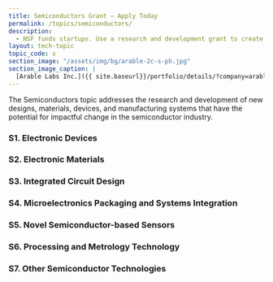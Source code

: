 ```yaml
---
title: Semiconductors Grant – Apply Today
permalink: /topics/semiconductors/
description: 
  - NSF funds startups. Use a research and development grant to create semiconductors. 
layout: tech-topic
topic_code: s
section_image: "/assets/img/bg/arable-2c-s-ph.jpg"
section_image_caption: |
  [Arable Labs Inc.]({{ site.baseurl}}/portfolio/details/?company=arable-labs-inc#arable-labs-inc)’s advanced microclimate and crop growth monitoring device, the Mark.
---
```


The Semiconductors topic addresses the research and development of new designs, materials, devices, and manufacturing systems that have the potential for impactful change in the semiconductor industry. 

### S1. Electronic Devices 

### S2. Electronic Materials 

### S3. Integrated Circuit Design 

### S4. Microelectronics Packaging and Systems Integration

### S5. Novel Semiconductor-based Sensors

### S6. Processing and Metrology Technology

### S7. Other Semiconductor Technologies
